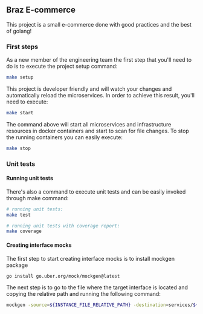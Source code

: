 ## Braz E-commerce
This project is a small e-commerce done with good practices and the best of golang!

### First steps
As a new member of the engineering team the first step that you'll need to do is to execute the project setup command:
```sh
make setup
```

This project is developer friendly and will watch your changes and automatically reload the microservices. In order to achieve this result, you'll need to execute:
```sh
make start
```
The command above will start all microservices and infrastructure resources in docker containers and start to scan for file changes. To stop the running containers you can easily execute:
```sh
make stop
```

### Unit tests
#### Running unit tests
There's also a command to execute unit tests and can be easily invoked through make command:
```sh
# running unit tests:
make test

# running unit tests with coverage report:
make coverage
```

#### Creating interface mocks
The first step to start creating interface mocks is to install mockgen package
```sh
go install go.uber.org/mock/mockgen@latest
```
The next step is to go to the file where the target interface is located and copying the relative path and running the following command:
```sh
mockgen -source=${INSTANCE_FILE_RELATIVE_PATH} -destination=services/${SERVICE_NAME}/mocks/${INTERFACE_NAME}_interface_mock.go -package=mocks -write_generate_directive
```

